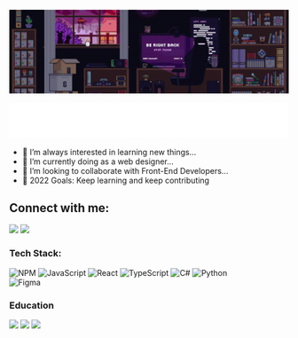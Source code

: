 
<!-- ## ***👋 Hey, I’m [@Mujeeb Shaik](https://www.instagram.com/mujeebshk_/)*** -->
![preview img](/mujeeb.gif)
<!-- ![enter image description here](https://raw.githubusercontent.com/sagar-viradiya/sagar-viradiya/master/resources/banner.png) -->
<p align="center">
    <img src="./Mujeeb.svg"/>
</p>


- 👀 I’m always interested in learning new things...
- 🌱 I’m currently doing as a web designer...
- 💞️ I’m looking to collaborate with Front-End Developers...
- 🥅 2022 Goals: Keep learning and keep contributing
<!-- - 📫 You can reach me at: [Twitter-@mujeebshk2](https://twitter.com/mujeebshk2), [LinkedIn-Mujeeb Shaik ](https://www.linkedin.com/in/mujeeb-shaik-1a9961224/) -->

## Connect with me:
<div>
    <a href="https://www.linkedin.com/in/mujeeb-shaik-1a9961224/" target="_blank" rel="noreferrer"><img src="https://img.shields.io/badge/LinkedIn-0077B5?style=for-the-badge&logo=linkedin&logoColor=white"/></a>
    <a href="https://twitter.com/mujeebshk2" target="_blank" rel="noreferrer"><img src="https://img.shields.io/badge/Twitter-1DA1F2?style=for-the-badge&logo=twitter&logoColor=white"/></a>
</div>

### Tech Stack:
![NPM](https://img.shields.io/badge/NPM-%23000000.svg?style=for-the-badge&logo=npm&logoColor=white) 
![JavaScript](https://img.shields.io/badge/javascript-%23323330.svg?style=for-the-badge&logo=javascript&logoColor=%23F7DF1E) 
![React](https://img.shields.io/badge/react-%2320232a.svg?style=for-the-badge&logo=react&logoColor=%2361DAFB) 
![TypeScript](https://img.shields.io/badge/TypeScript-007ACC?style=for-the-badge&logo=typescript&logoColor=white)
![C#](https://img.shields.io/badge/c%23-%23239120.svg?style=for-the-badge&logo=c-sharp&logoColor=white) 
![Python](https://img.shields.io/badge/python-3670A0?style=for-the-badge&logo=python&logoColor=ffdd54) 	
![Figma](https://img.shields.io/badge/figma-%23F24E1E.svg?style=for-the-badge&logo=figma&logoColor=white)

### Education
<div>
    <img src="https://img.shields.io/badge/Codecademy-FFF0E5?style=for-the-badge&logo=codecademy&logoColor=303347" />
    <img src="https://img.shields.io/badge/freecodecamp-27273D?style=for-the-badge&logo=freecodecamp&logoColor=white" />
    <img src="https://img.shields.io/badge/Udemy-EC5252?style=for-the-badge&logo=Udemy&logoColor=white" />
</div>


<!---
mujeebshk/mujeebshk is a ✨ special ✨ repository because its `README.md` (this file) appears on your GitHub profile.
You can click the Preview link to take a look at your changes.
--->

